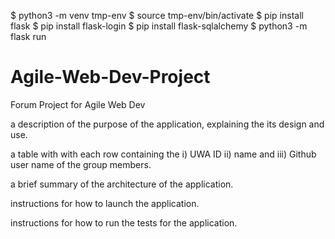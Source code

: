 $ python3 -m venv tmp-env
$ source tmp-env/bin/activate
$ pip install flask
$ pip install flask-login
$ pip install flask-sqlalchemy
$ python3 -m flask run

# Agile-Web-Dev-Project

Forum Project for Agile Web Dev

a description of the purpose of the application, explaining the its design and use.

a table with with each row containing the i) UWA ID ii) name and iii) Github user name of the group members.

a brief summary of the architecture of the application.

instructions for how to launch the application.

instructions for how to run the tests for the application.
